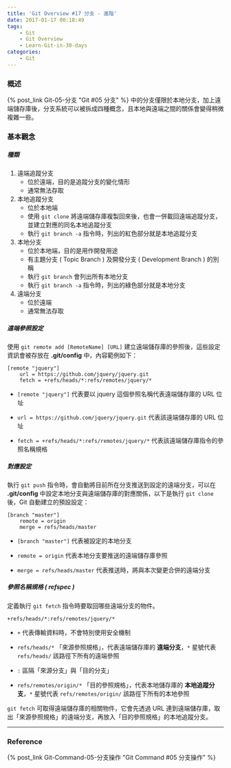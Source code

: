 ```yaml
---
title: 'Git Overview #17 分支 - 進階'
date: 2017-01-17 00:18:49
tags:
    - Git
    - Git Overview
    - Learn-Git-in-30-days
categories:
    - Git
---
```

### 概述
{% post_link Git-05-分支 "Git #05 分支" %} 中的分支僅限於本地分支，加上遠端儲存庫後，分支系統可以被拆成四種概念，且本地與遠端之間的關係會變得稍微複雜一些。

<!-- more -->

### 基本觀念
##### 種類
1. 遠端追蹤分支
    - 位於遠端，目的是追蹤分支的變化情形
    - 通常無法存取
2. 本地追蹤分支
    - 位於本地端    
    - 使用 `git clone` 將遠端儲存庫複製回來後，也會一併載回遠端追蹤分支，並建立對應的同名本地追蹤分支
    - 執行 `git branch -a` 指令時，列出的紅色部分就是本地追蹤分支
3. 本地分支
    - 位於本地端，目的是用作開發用途
    - 有主題分支 ( Topic Branch ) 及開發分支 ( Development Branch ) 的別稱
    - 執行 `git branch` 會列出所有本地分支
    - 執行 `git branch -a` 指令時，列出的綠色部分就是本地分支
4. 遠端分支
    - 位於遠端
    - 通常無法存取


##### 遠端參照設定
使用 `git remote add [RemoteName] [URL]` 建立遠端儲存庫的參照後，這些設定資訊會被存放在 **.git/config** 中，內容範例如下：


```
[remote "jquery"]
    url = https://github.com/jquery/jquery.git
    fetch = +refs/heads/*:refs/remotes/jquery/*
```


 - `[remote "jquery"]`
代表要以 jquery 這個參照名稱代表遠端儲存庫的 URL 位址


 - `url = https://github.com/jquery/jquery.git`
代表該遠端儲存庫的 URL 位址


 - `fetch = +refs/heads/*:refs/remotes/jquery/*`
代表該遠端儲存庫指令的參照名稱規格


##### 對應設定
執行 `git push` 指令時，會自動將目前所在分支推送到設定的遠端分支，可以在 **.git/config** 中設定本地分支與遠端儲存庫的對應關係，以下是執行 `git clone` 後，Git 自動建立的預設設定：


```
[branch "master"]
    remote = origin
    merge = refs/heads/master
```


 - `[branch "master"]`
代表被設定的本地分支

 - `remote = origin`
代表本地分支要推送的遠端儲存庫參照

 - `merge = refs/heads/master`
代表推送時，將與本次變更合併的遠端分支


##### 參照名稱規格 ( refspec )
定義執行 `git fetch` 指令時要取回哪些遠端分支的物件。

```
+refs/heads/*:refs/remotes/jquery/*
```

 - `+`
代表傳輸資料時，不會特別使用安全機制


 - `refs/heads/*`
「來源參照規格」，代表遠端儲存庫的 **遠端分支**，`*` 星號代表 `refs/heads/` 該路徑下所有的遠端參照


 - `:`
區隔「來源分支」與「目的分支」

 - `refs/remotes/origin/*`
「目的參照規格」，代表本地儲存庫的 **本地追蹤分支**，`*` 星號代表 `refs/remotes/origin/` 該路徑下所有的本地參照


`git fetch` 可取得遠端儲存庫的相關物件，它會先透過 URL 連到遠端儲存庫，取出「來源參照規格」的遠端分支，再放入「目的參照規格」的本地追蹤分支。

---

### Reference
{% post_link Git-Command-05-分支操作 "Git Command #05 分支操作" %}